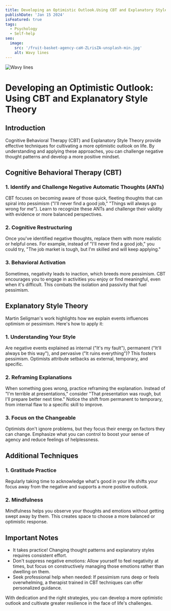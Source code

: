 ```yaml
---
title: Developing an Optimistic Outlook.Using CBT and Explanatory Style Theory
publishDate: 'Jan 15 2024'
isFeatured: true
tags:
  - Psychology
  - Self-help
seo:
  image:
    src: '/fruit-basket-agency-caH-ZLrisZA-unsplash-min.jpg'
    alt: Wavy lines
---
```

![Wavy lines](/fruit-basket-agency-caH-ZLrisZA-unsplash.jpg)

# Developing an Optimistic Outlook: Using CBT and Explanatory Style Theory

## Introduction

Cognitive Behavioral Therapy (CBT) and Explanatory Style Theory provide effective techniques for cultivating a more optimistic outlook on life. By understanding and applying these approaches, you can challenge negative thought patterns and develop a more positive mindset.

## Cognitive Behavioral Therapy (CBT)

### 1. Identify and Challenge Negative Automatic Thoughts (ANTs)

CBT focuses on becoming aware of those quick, fleeting thoughts that can spiral into pessimism ("I'll never find a good job," "Things will always go wrong for me"). Learn to recognize these ANTs and challenge their validity with evidence or more balanced perspectives.

### 2. Cognitive Restructuring

Once you've identified negative thoughts, replace them with more realistic or helpful ones. For example, instead of "I'll never find a good job," you could try, "The job market is tough, but I'm skilled and will keep applying."

### 3. Behavioral Activation

Sometimes, negativity leads to inaction, which breeds more pessimism. CBT encourages you to engage in activities you enjoy or find meaningful, even when it's difficult. This combats the isolation and passivity that fuel pessimism.

## Explanatory Style Theory

Martin Seligman's work highlights how we explain events influences optimism or pessimism. Here's how to apply it:

### 1. Understanding Your Style

Are negative events explained as internal ("It's my fault"), permanent ("It'll always be this way"), and pervasive ("It ruins everything")? This fosters pessimism. Optimists attribute setbacks as external, temporary, and specific.

### 2. Reframing Explanations

When something goes wrong, practice reframing the explanation. Instead of "I'm terrible at presentations," consider "That presentation was rough, but I'll prepare better next time." Notice the shift from permanent to temporary, from internal flaw to a specific skill to improve.

### 3. Focus on the Changeable

Optimists don't ignore problems, but they focus their energy on factors they can change. Emphasize what you can control to boost your sense of agency and reduce feelings of helplessness.

## Additional Techniques

### 1. Gratitude Practice

Regularly taking time to acknowledge what's good in your life shifts your focus away from the negative and supports a more positive outlook.

### 2. Mindfulness

Mindfulness helps you observe your thoughts and emotions without getting swept away by them. This creates space to choose a more balanced or optimistic response.

## Important Notes

- It takes practice! Changing thought patterns and explanatory styles requires consistent effort.
- Don't suppress negative emotions: Allow yourself to feel negativity at times, but focus on constructively managing those emotions rather than dwelling on them.
- Seek professional help when needed: If pessimism runs deep or feels overwhelming, a therapist trained in CBT techniques can offer personalized guidance.

With dedication and the right strategies, you can develop a more optimistic outlook and cultivate greater resilience in the face of life's challenges.